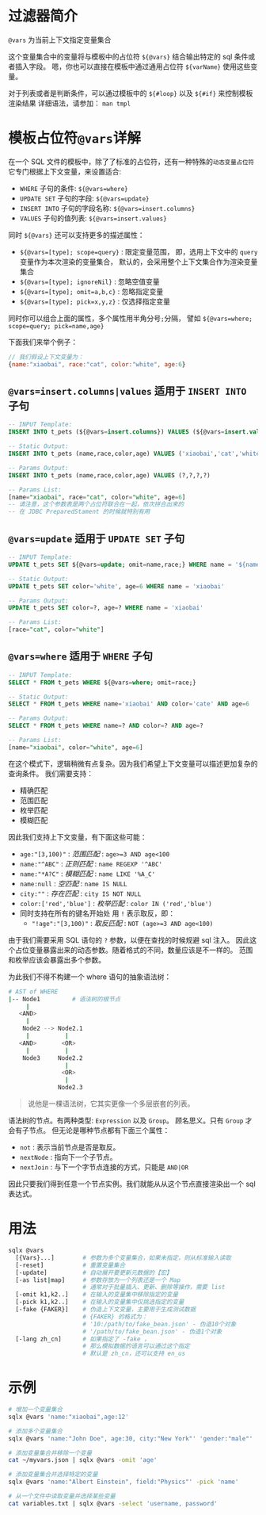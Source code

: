# 过滤器简介

`@vars` 为当前上下文指定变量集合

这个变量集合中的变量将与模板中的占位符 `${@vars}` 结合输出特定的 sql 条件或者插入字段。
嗯，你也可以直接在模板中通过通用占位符 `${varName}` 使用这些变量。

对于列表或者是判断条件，可以通过模板中的 `${#loop}` 以及 `${#if}` 来控制模板渲染结果
详细语法，请参加： `man tmpl`

# 模板占位符`@vars`详解

在一个 SQL 文件的模板中，除了了标准的占位符，还有一种特殊的`动态变量占位符`
它专门根据上下文变量，来设置适合:

- `WHERE` 子句的条件: `${@vars=where}`
- `UPDATE SET` 子句的字段: `${@vars=update}`
- `INSERT INTO` 子句的字段名称: `${@vars=insert.columns}`
- `VALUES` 子句的值列表: `${@vars=insert.values}`

同时 `${@vars}` 还可以支持更多的描述属性：

- `${@vars=[type]; scope=query}` : 限定变量范围，
  即，选用上下文中的 `query` 变量作为本次渲染的变量集合，
  默认的，会采用整个上下文集合作为渲染变量集合
- `${@vars=[type]; ignoreNil}` : 忽略空值变量
- `${@vars=[type]; omit=a,b,c}` : 忽略指定变量
- `${@vars=[type]; pick=x,y,z}` : 仅选择指定变量

同时你可以组合上面的属性，多个属性用半角分号`;`分隔，
譬如 `${@vars=where; scope=query; pick=name,age}`

下面我们来举个例子：

```js
// 我们假设上下文变量为：
{name:"xiaobai", race:"cat", color:"white", age:6}
```

## `@vars=insert.columns|values` 适用于 `INSERT INTO` 子句

```sql
-- INPUT Template:
INSERT INTO t_pets (${@vars=insert.columns}) VALUES (${@vars=insert.values})

-- Static Output:
INSERT INTO t_pets (name,race,color,age) VALUES ('xiaobai','cat','white',6)

-- Params Output:
INSERT INTO t_pets (name,race,color,age) VALUES (?,?,?,?)

-- Params List:
[name="xiaobai", race="cat", color="white", age=6]
-- 请注意，这个参数表是两个占位符联合在一起，依次拼合出来的
-- 在 JDBC PreparedStament 的时候就特别有用
```

## `@vars=update` 适用于 `UPDATE SET` 子句

```sql
-- INPUT Template:
UPDATE t_pets SET ${@vars=update; omit=name,race;} WHERE name = '${name}'

-- Static Output:
UPDATE t_pets SET color='white', age=6 WHERE name = 'xiaobai'

-- Params Output:
UPDATE t_pets SET color=?, age=? WHERE name = 'xiaobai'

-- Params List:
[race="cat", color="white"]
```

## `@vars=where` 适用于 `WHERE` 子句

```sql
-- INPUT Template:
SELECT * FROM t_pets WHERE ${@vars=where; omit=race;}

-- Static Output:
SELECT * FROM t_pets WHERE name='xiaobai' AND color='cate' AND age=6

-- Params Output:
SELECT * FROM t_pets WHERE name=? AND color=? AND age=?

-- Params List:
[name="xiaobai", color="white", age=6]
```

在这个模式下，逻辑稍微有点复杂。因为我们希望上下文变量可以描述更加复杂的查询条件。
我们需要支持：

- 精确匹配
- 范围匹配
- 枚举匹配
- 模糊匹配

因此我们支持上下文变量，有下面这些可能：

- `age:"[3,100)"` : _范围匹配_ : `age>=3 AND age<100`
- `name:"^ABC"` : _正则匹配_ : `name REGEXP '^ABC'`
- `name:"*A?C"` : _模糊匹配_ : `name LIKE '%A_C'`
- `name:null` : _空匹配_ : `name IS NULL`
- `city:""` : _存在匹配_ : `city IS NOT NULL`
- `color:['red','blue']` : _枚举匹配_ : `color IN ('red','blue')`
- 同时支持在所有的键名开始处 用 `!` 表示取反，即：
  - `"!age":"[3,100)"` : _取反匹配_ : `NOT (age>=3 AND age<100)`

由于我们需要采用 SQL 语句的 `?` 参数，以便在查找的时候规避 sql 注入。
因此这个占位变量暴露出来的动态参数。随着格式的不同，数量应该是不一样的。
范围和枚举应该会暴露出多个参数。

为此我们不得不构建一个 where 语句的抽象语法树：

```bash
# AST of WHERE
|-- Node1         # 语法树的根节点
     |
   <AND>
     |
    Node2 --> Node2.1
     |          |
   <AND>       <OR>
     |          |
    Node3     Node2.2
                |
               <OR>
                |
              Node2.3

```

> 说他是一棵语法树，它其实更像一个多层嵌套的列表。

语法树的节点。有两种类型: `Expression` 以及 `Group`。
顾名思义。只有 `Group` 才会有子节点。
但无论是哪种节点都有下面三个属性：

- `not` : 表示当前节点是否是取反。
- `nextNode` : 指向下一个子节点。
- `nextJoin` : 与下一个字节点连接的方式，只能是 `AND|OR`

因此只要我们得到任意一个节点实例。我们就能从从这个节点直接渲染出一个 sql 表达式。

# 用法

```bash
sqlx @vars
  [{Vars}...]        # 参数为多个变量集合，如果未指定，则从标准输入读取
  [-reset]           # 重置变量集合
  [-update]          # 自动展开要更新元数据的【宏】
  [-as list|map]     # 参数存放为一个列表还是一个 Map
                     # 通常对于批量插入、更新、删除等操作，需要 list
  [-omit k1,k2..]    # 在输入的变量集中移除指定的变量
  [-pick k1,k2..]    # 在输入的变量集中仅挑选指定的变量
  [-fake {FAKER}]    # 伪造上下文变量，主要用于生成测试数据
                     # {FAKER} 的格式为：
                     # '10:/path/to/fake_bean.json' - 伪造10个对象
                     # '/path/to/fake_bean.json' - 伪造1个对象
  [-lang zh_cn]      # 如果指定了 -fake ，
                     # 那么模拟数据的语言可以通过这个指定
                     # 默认是 zh_cn，还可以支持 en_us
```

# 示例

```bash
# 增加一个变量集合
sqlx @vars 'name:"xiaobai",age:12'

# 添加多个变量集合
sqlx @vars 'name:"John Doe", age:30, city:"New York"' 'gender:"male"'

# 添加变量集合并移除一个变量
cat ~/myvars.json | sqlx @vars -omit 'age'

# 添加变量集合并选择特定的变量
sqlx @vars 'name:"Albert Einstein", field:"Physics"' -pick 'name'

# 从一个文件中读取变量并选择某些变量
cat variables.txt | sqlx @vars -select 'username, password'
```
